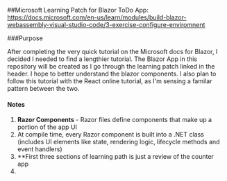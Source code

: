 ##Microsoft Learning Patch for Blazor ToDo App: https://docs.microsoft.com/en-us/learn/modules/build-blazor-webassembly-visual-studio-code/3-exercise-configure-enviromnent

###Purpose
<p>
    After completing the very quick tutorial on the Microsoft docs for Blazor, I decided I needed to find a lengthier tutorial. The Blazor App in this repository will be created as I go through the learning patch linked in the header. I hope to better understand the blazor components. I also plan to follow this tutorial with the React online tutorial, as I'm sensing a familar pattern between the two. 
</p>

<div>
    <h4>Notes</h4>
    <ol>
        <li><b>Razor Components</b> - Razor files define components that make up a portion of the app UI</li>
        <li>At compile time, every Razor component is built into a .NET class (includes UI elements like state, rendering logic, lifecycle methods and event handlers)</li>
        <li>**First three sections of learning path is just a review of the counter app</li>
        <li></li>
    </ol>
</div>